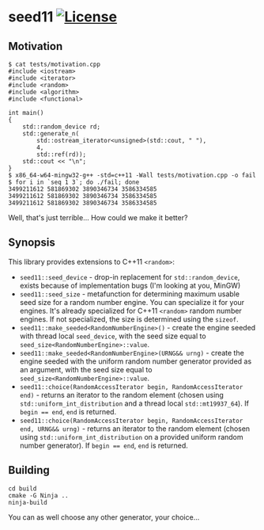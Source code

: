 seed11 [![License](https://img.shields.io/badge/license-MIT-blue.svg?style=flat)](LICENSE)
======

Motivation
----------

```
$ cat tests/motivation.cpp
#include <iostream>
#include <iterator>
#include <random>
#include <algorithm>
#include <functional>

int main()
{
	std::random_device rd;
	std::generate_n(
		std::ostream_iterator<unsigned>(std::cout, " "),
		4,
		std::ref(rd));
	std::cout << "\n";
}
$ x86_64-w64-mingw32-g++ -std=c++11 -Wall tests/motivation.cpp -o fail
$ for i in `seq 1 3`; do ./fail; done
3499211612 581869302 3890346734 3586334585
3499211612 581869302 3890346734 3586334585
3499211612 581869302 3890346734 3586334585
```

Well, that's just terrible... How could we make it better?

Synopsis
--------

This library provides extensions to C++11 `<random>`:

- `seed11::seed_device` - drop-in replacement for `std::random_device`, exists because of implementation bugs (I'm looking at you, MinGW)
- `seed11::seed_size` - metafunction for determining maximum usable seed size for a random number engine. You can specialize it for your engines. It's already specialized for C++11 `<random>` random number engines. If not specialized, the size is determined using the `sizeof`.
- `seed11::make_seeded<RandomNumberEngine>()` - create the engine seeded with thread local `seed_device`, with the seed size equal to `seed_size<RandomNumberEngine>::value`.
- `seed11::make_seeded<RandomNumberEngine>(URNG&& urng)` - create the engine seeded with the uniform random number generator provided as an argument, with the seed size equal to `seed_size<RandomNumberEngine>::value`.
- `seed11::choice(RandomAccessIterator begin, RandomAccessIterator end)` - returns an iterator to the random element (chosen using `std::uniform_int_distribution` and a thread local `std::mt19937_64`). If `begin == end`, `end` is returned.
- `seed11::choice(RandomAccessIterator begin, RandomAccessIterator end, URNG&& urng)` - returns an iterator to the random element (chosen using `std::uniform_int_distribution` on a provided uniform random number generator). If `begin == end`, `end` is returned.

Building
--------

```
cd build
cmake -G Ninja ..
ninja-build
```

You can as well choose any other generator, your choice...